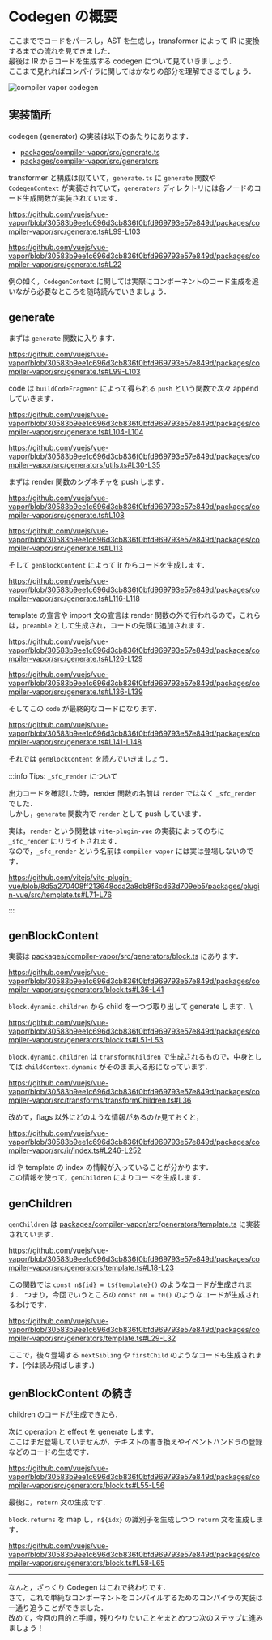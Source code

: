 # Codegen の概要

ここまででコードをパースし，AST を生成し，transformer によって IR に変換するまでの流れを見てきました．\
最後は IR からコードを生成する codegen について見ていきましょう．\
ここまで見れればコンパイラに関してはかなりの部分を理解できるでしょう．

![compiler vapor codegen](/compiler-overview-codegen/compiler-vapor.drawio.png)

## 実装箇所

codegen (generator) の実装は以下のあたりにあります．

- [packages/compiler-vapor/src/generate.ts](https://github.com/vuejs/vue-vapor/blob/30583b9ee1c696d3cb836f0bfd969793e57e849d/packages/compiler-vapor/src/generate.ts)
- [packages/compiler-vapor/src/generators](https://github.com/vuejs/vue-vapor/tree/30583b9ee1c696d3cb836f0bfd969793e57e849d/packages/compiler-vapor/src/generators)

transformer と構成は似ていて，`generate.ts` に `generate` 関数や `CodegenContext` が実装されていて，`generators` ディレクトリには各ノードのコード生成関数が実装されています．

https://github.com/vuejs/vue-vapor/blob/30583b9ee1c696d3cb836f0bfd969793e57e849d/packages/compiler-vapor/src/generate.ts#L99-L103

https://github.com/vuejs/vue-vapor/blob/30583b9ee1c696d3cb836f0bfd969793e57e849d/packages/compiler-vapor/src/generate.ts#L22

例の如く，`CodegenContext` に関しては実際にコンポーネントのコード生成を追いながら必要なところを随時読んでいきましょう．

## generate

まずは `generate` 関数に入ります．

https://github.com/vuejs/vue-vapor/blob/30583b9ee1c696d3cb836f0bfd969793e57e849d/packages/compiler-vapor/src/generate.ts#L99-L103

code は `buildCodeFragment` によって得られる `push` という関数で次々 append していきます．

https://github.com/vuejs/vue-vapor/blob/30583b9ee1c696d3cb836f0bfd969793e57e849d/packages/compiler-vapor/src/generate.ts#L104-L104

https://github.com/vuejs/vue-vapor/blob/30583b9ee1c696d3cb836f0bfd969793e57e849d/packages/compiler-vapor/src/generators/utils.ts#L30-L35

まずは render 関数のシグネチャを push します．

https://github.com/vuejs/vue-vapor/blob/30583b9ee1c696d3cb836f0bfd969793e57e849d/packages/compiler-vapor/src/generate.ts#L108

https://github.com/vuejs/vue-vapor/blob/30583b9ee1c696d3cb836f0bfd969793e57e849d/packages/compiler-vapor/src/generate.ts#L113

そして `genBlockContent` によって ir からコードを生成します．

https://github.com/vuejs/vue-vapor/blob/30583b9ee1c696d3cb836f0bfd969793e57e849d/packages/compiler-vapor/src/generate.ts#L116-L118

template の宣言や import 文の宣言は render 関数の外で行われるので，これらは，`preamble` として生成され，コードの先頭に追加されます．

https://github.com/vuejs/vue-vapor/blob/30583b9ee1c696d3cb836f0bfd969793e57e849d/packages/compiler-vapor/src/generate.ts#L126-L129

https://github.com/vuejs/vue-vapor/blob/30583b9ee1c696d3cb836f0bfd969793e57e849d/packages/compiler-vapor/src/generate.ts#L136-L139

そしてこの `code` が最終的なコードになります．

https://github.com/vuejs/vue-vapor/blob/30583b9ee1c696d3cb836f0bfd969793e57e849d/packages/compiler-vapor/src/generate.ts#L141-L148

それでは `genBlockContent` を読んでいきましょう．

:::info Tips: `_sfc_render` について

出力コードを確認した時，render 関数の名前は `render` ではなく `_sfc_render` でした．\
しかし，`generate` 関数内で `render` として push しています．

実は，`render` という関数は `vite-plugin-vue` の実装によってのちに `_sfc_render` にリライトされます．\
なので，`_sfc_render` という名前は `compiler-vapor` には実は登場しないのです．

https://github.com/vitejs/vite-plugin-vue/blob/8d5a270408ff213648cda2a8db8f6cd63d709eb5/packages/plugin-vue/src/template.ts#L71-L76

:::

## genBlockContent

実装は [packages/compiler-vapor/src/generators/block.ts](https://github.com/vuejs/vue-vapor/blob/30583b9ee1c696d3cb836f0bfd969793e57e849d/packages/compiler-vapor/src/generators/block.ts) にあります．

https://github.com/vuejs/vue-vapor/blob/30583b9ee1c696d3cb836f0bfd969793e57e849d/packages/compiler-vapor/src/generators/block.ts#L36-L41

`block.dynamic.children` から child を一つづ取り出して generate します．\

https://github.com/vuejs/vue-vapor/blob/30583b9ee1c696d3cb836f0bfd969793e57e849d/packages/compiler-vapor/src/generators/block.ts#L51-L53

`block.dynamic.children` は `transformChildren` で生成されるもので，中身としては `childContext.dynamic` がそのまま入る形になっています．

https://github.com/vuejs/vue-vapor/blob/30583b9ee1c696d3cb836f0bfd969793e57e849d/packages/compiler-vapor/src/transforms/transformChildren.ts#L36

改めて，flags 以外にどのような情報があるのか見ておくと，

https://github.com/vuejs/vue-vapor/blob/30583b9ee1c696d3cb836f0bfd969793e57e849d/packages/compiler-vapor/src/ir/index.ts#L246-L252

id や template の index の情報が入っていることが分かります．\
この情報を使って，`genChildren` によりコードを生成します．

## genChildren

`genChildren` は [packages/compiler-vapor/src/generators/template.ts](https://github.com/vuejs/vue-vapor/blob/30583b9ee1c696d3cb836f0bfd969793e57e849d/packages/compiler-vapor/src/generators/template.ts) に実装されています．

https://github.com/vuejs/vue-vapor/blob/30583b9ee1c696d3cb836f0bfd969793e57e849d/packages/compiler-vapor/src/generators/template.ts#L18-L23

この関数では `const n${id} = t${template}()` のようなコードが生成されます．
つまり，今回でいうところの `const n0 = t0()` のようなコードが生成されるわけです．

https://github.com/vuejs/vue-vapor/blob/30583b9ee1c696d3cb836f0bfd969793e57e849d/packages/compiler-vapor/src/generators/template.ts#L29-L32

ここで，後々登場する `nextSibling` や `firstChild` のようなコードも生成されます．(今は読み飛ばします．)

## genBlockContent の続き

children のコードが生成できたら.

次に operation と effect を generate します．\
ここはまだ登場していませんが，テキストの書き換えやイベントハンドラの登録などのコードの生成です．

https://github.com/vuejs/vue-vapor/blob/30583b9ee1c696d3cb836f0bfd969793e57e849d/packages/compiler-vapor/src/generators/block.ts#L55-L56

最後に，`return` 文の生成です．

`block.returns` を map し，`n${idx}` の識別子を生成しつつ `return` 文を生成します．

https://github.com/vuejs/vue-vapor/blob/30583b9ee1c696d3cb836f0bfd969793e57e849d/packages/compiler-vapor/src/generators/block.ts#L58-L65

---

なんと，ざっくり Codegen はこれで終わりです．\
さて，これで単純なコンポーネントをコンパイルするためのコンパイラの実装は一通り追うことができました．\
改めて，今回の目的と手順，残りやりたいことをまとめつつ次のステップに進みましょう！

